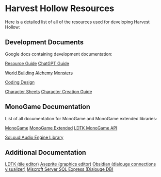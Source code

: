 # Harvest Hollow Resources

Here is a detailed list of all of the resources used for developing Harvest Hollow:

## Development Documents

Google docs containing development documentation:

[Resource Guide](https://docs.google.com/document/d/1gwCm6x0Z_cfiEmOnbvDWNnMu5uej7ObWjnyuv36FEds/edit?usp=sharing)
[ChatGPT Guide](https://docs.google.com/document/d/1I-p9oiPDJ4X71Yk3z8pV0xvOxxG43ljzmtxwZCYyTGk/edit?usp=sharing)

[World Building](https://docs.google.com/document/d/1i6v37v_O1WTD_WSQtCwSiB5K8mJM0q6fuMP4vphmrc8/edit?usp=sharing)
[Alchemy](https://docs.google.com/document/d/1jHAxWYe5U0fJ9wWJy6KMPtjyEqPfhrNv9qj-UyO83DQ/edit?usp=sharing)
[Monsters](https://docs.google.com/document/d/1rEkuEO7BXYAT6QFLK777XHDkuEblXj7ckJEXlICwvUM/edit?usp=sharing)

[Coding Design](../Documentation/CodeStructure/CodeDesign.md)

[Character Sheets](https://docs.google.com/document/d/1zMzn-pmddCB7oPDzZtftc4VlQCBDhfrnHzPf3e9E4yw/edit?usp=sharing)
[Character Creation Guide](https://docs.google.com/document/d/1uMS4jWP_KJcGg3PwLbbFvuYuEi_Sk42HhvQnUSw5Dbo/edit?usp=sharing)

## MonoGame Documentation

List of all documentation for MonoGame and MonoGame extended libraries:

[MonoGame](https://docs.monogame.net/)
[MonoGame Extended](https://www.monogameextended.net/)
[LDTK MonoGame API](https://github.com/IrishBruse/LDtkMonogame)

[SoLoud Audio Engine Library](https://solhsa.com/soloud/cs_api.html)

## Additional Documentation

[LDTK (tile editor)](https://ldtk.io/docs/)
[Aseprite (graphics editor)](https://www.aseprite.org/docs/)
[Obsidian (dialouge connections visualizer)](https://help.obsidian.md/Home)
[Miscroft Server SQL Express (Dialouge DB)](https://www.microsoft.com/en-us/sql-server/sql-server-2019)
